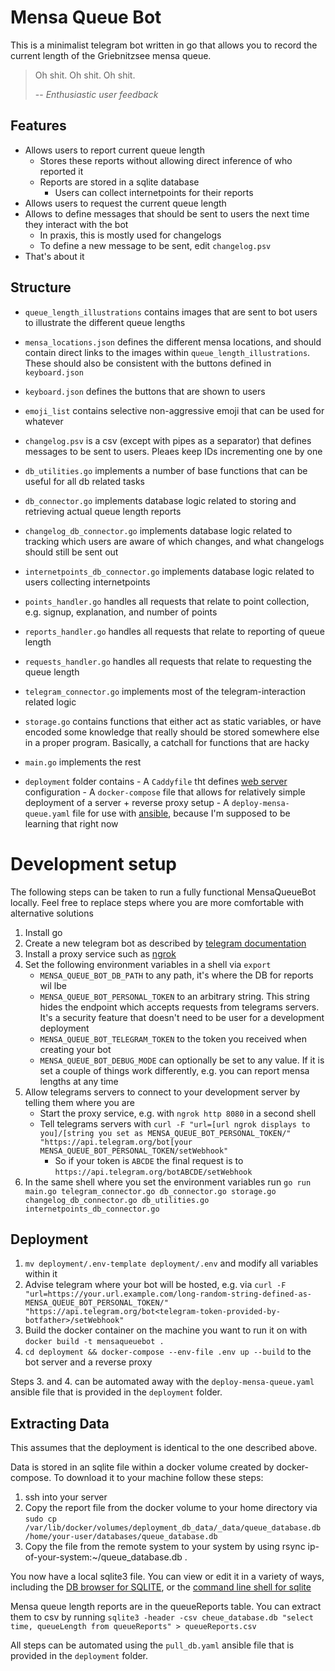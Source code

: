 # Mensa Queue Bot

This is a minimalist telegram bot written in go that allows you to record the current length of the Griebnitzsee mensa queue.

> Oh shit. Oh shit. Oh shit.
>
> -- <cite>Enthusiastic user feedback</cite>


## Features
- Allows users to report current queue length
	- Stores these reports without allowing direct inference of who reported it
	- Reports are stored in a sqlite database
        - Users can collect internetpoints for their reports
- Allows users to request the current queue length
- Allows to define messages that should be sent to users the next time they interact with the bot
    - In praxis, this is mostly used for changelogs
    - To define a new message to be sent, edit `changelog.psv`
- That's about it




## Structure
- `queue_length_illustrations` contains images that are sent to bot users to illustrate the different queue lengths
- `mensa_locations.json` defines the different mensa locations, and should contain direct links to the images within `queue_length_illustrations`. These should also be consistent with the buttons defined in `keyboard.json`
- `keyboard.json` defines the buttons that are shown to users
- `emoji_list` contains selective non-aggressive emoji that can be used for whatever
- `changelog.psv` is a csv (except with pipes as a separator) that defines messages to be sent to users. Pleaes keep IDs incrementing one by one


- `db_utilities.go` implements a number of base functions that can be useful for all db related tasks
- `db_connector.go` implements database logic related to storing and retrieving actual queue length reports
- `changelog_db_connector.go` implements database logic related to tracking which users are aware of which changes, and what changelogs should still be sent out
- `internetpoints_db_connector.go` implements database logic related to users collecting internetpoints


- `points_handler.go` handles all requests that relate to point collection, e.g. signup, explanation, and number of points
- `reports_handler.go` handles all requests that relate to reporting of queue length
- `requests_handler.go` handles all requests that relate to requesting the queue length

- `telegram_connector.go` implements most of the telegram-interaction related logic

- `storage.go` contains functions that either act as static variables, or have encoded some knowledge that really should be stored somewhere else in a proper program. Basically, a catchall for functions that are hacky
- `main.go` implements the rest

- `deployment` folder contains
        - A `Caddyfile` tht defines [web server](https://caddyserver.com/) configuration
        - A `docker-compose` file that allows for relatively simple deployment of a server + reverse proxy setup
        - A `deploy-mensa-queue.yaml` file for use with [ansible](https://www.ansible.com/), because I'm supposed to be learning that right now


# Development setup
The following steps can be taken to run a fully functional MensaQueueBot locally. Feel free to replace steps where you are more comfortable with alternative solutions
1. Install go
2. Create a new telegram bot as described by [telegram documentation](https://core.telegram.org/bots/features#botfather)
3. Install a proxy service such as [ngrok](https://ngrok.com/)
4. Set the following environment variables in a shell via `export`
    - `MENSA_QUEUE_BOT_DB_PATH` to any path, it's where the DB for reports wil lbe
    - `MENSA_QUEUE_BOT_PERSONAL_TOKEN` to an arbitrary string. This string hides the endpoint which accepts requests from telegrams servers. It's a security feature that doesn't need to be user for a development deployment
    - `MENSA_QUEUE_BOT_TELEGRAM_TOKEN` to the token you received when creating your bot
    - `MENSA_QUEUE_BOT_DEBUG_MODE` can optionally be set to any value. If it is set a couple of things work differently, e.g. you can report mensa lengths at any time
5. Allow telegrams servers to connect to your development server by telling them where you are
    - Start the proxy service, e.g. with `ngrok http 8080` in a second shell
    - Tell telegrams servers with `curl -F "url=[url ngrok displays to you]/[string you set as MENSA_QUEUE_BOT_PERSONAL_TOKEN/"  "https://api.telegram.org/bot[your MENSA_QUEUE_BOT_PERSONAL_TOKEN/setWebhook"`
        - So if your token is `ABCDE` the final request is to `https://api.telegram.org/botABCDE/setWebhook`
6. In the same shell where you set the environment variables run `go run main.go telegram_connector.go db_connector.go storage.go changelog_db_connector.go db_utilities.go internetpoints_db_connector.go`


## Deployment
1. `mv deployment/.env-template deployment/.env` and modify all variables within it
2. Advise telegram where your bot will be hosted, e.g. via `curl -F "url=https://your.url.example.com/long-random-string-defined-as-MENSA_QUEUE_BOT_PERSONAL_TOKEN/"  "https://api.telegram.org/bot<telegram-token-provided-by-botfather>/setWebhook"`
3. Build the docker container on the machine you want to run it on with `docker build -t mensaqueuebot .`
4. `cd deployment && docker-compose --env-file .env up --build` to the bot server and a reverse proxy

Steps 3. and 4. can be automated away with the `deploy-mensa-queue.yaml` ansible file that is provided in the `deployment` folder.

## Extracting Data
This assumes that the deployment is identical to the one described above.

Data is stored in an sqlite file within a docker volume created by docker-compose. To download it to your machine follow these steps:

1. ssh into your server
2. Copy the report file from the docker volume to your home directory via `sudo cp /var/lib/docker/volumes/deployment_db_data/_data/queue_database.db /home/your-user/databases/queue_database.db`
3. Copy the file from the remote system to your system by using rsync ip-of-your-system:~/queue_database.db .

You now have a local sqlite3 file. You can view or edit it in a variety of ways, including the [DB browser for SQLITE](https://sqlitebrowser.org/), or the [command line shell for sqlite](https://www.sqlite.org/cli.html)

Mensa queue length reports are in the queueReports table. You can extract them to csv by running `sqlite3 -header -csv cheue_database.db "select time, queueLength from queueReports" > queueReports.csv`

All steps can be automated using the `pull_db.yaml` ansible file that is provided in the `deployment` folder.
